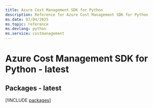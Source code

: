 ```yaml
---
title: Azure Cost Management SDK for Python
description: Reference for Azure Cost Management SDK for Python
ms.date: 07/04/2025
ms.topic: reference
ms.devlang: python
ms.service: costmanagement
---
```

# Azure Cost Management SDK for Python - latest
## Packages - latest
[!INCLUDE [packages](cost-management-index.md)]